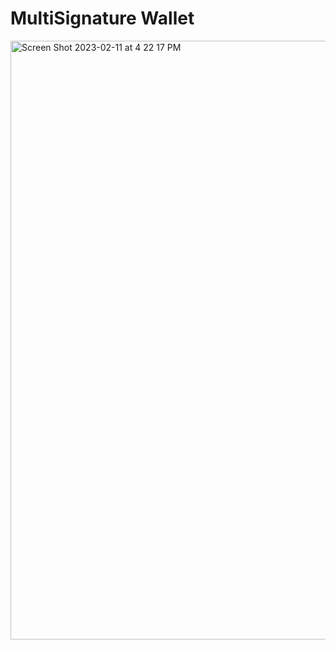 # MultiSignature Wallet

<img width="958" alt="Screen Shot 2023-02-11 at 4 22 17 PM" src="https://user-images.githubusercontent.com/81759076/218281777-9db3c36f-31e4-475e-a0cc-69ee0638658b.png">
